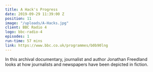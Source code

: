 ```yaml
---
title: A Hack's Progress
date: 2019-09-29 11:39:00 Z
position: 11
image: "/uploads/A-Hacks.jpg"
client: BBC Radio 4
logo: bbc-radio-4
episodes: 1
run-time: 57 mins
link: https://www.bbc.co.uk/programmes/b0b90lng
---
```


In this archival documentary, journalist and author Jonathan Freedland looks at how journalists and newspapers have been depicted in fiction.